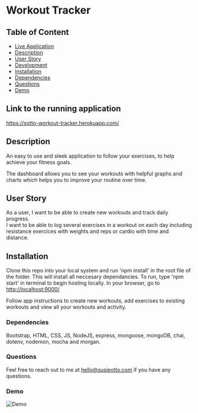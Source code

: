 # Workout Tracker  

## Table of Content

- [Live Application](#live-application)
- [Description](#description)
- [User Story](#user-story)
- [Development](#development)
- [Installation](#installation)
- [Dependencies](#dependencies)
- [Questions](#questions)
- [Demo](#demo)

## Link to the running application

<https://sotto-workout-tracker.herokuapp.com/>

## Description

An easy to use and sleek application to follow your exercises, to help achieve your fitness goals.

The dashboard allows you to see your workouts with helpful graphs and charts which helps you to improve your routine over time.

## User Story

As a user, I want to be able to create new workouts and track daily progress.  
I want to be able to log several exercises in a workout on each day including resistance exercices with weights and reps or cardio with time and distance.

## Installation

Clone this repo into your local system and run 'npm install' in the root file of the folder. This will install all neccesary dependancies. To run, type 'npm start' in terminal to begin hosting locally. In your browser, go to <http://localhost:9000/>

Follow app instructions to create new workouts, add exercises to existing workouts and view all your workouts and activity.

### Dependencies

Bootstrap, HTML, CSS, JS, NodeJS, express, mongoose, mongoDB, chai, dotenv, nodemon, mocha and morgan.

### Questions

Feel free to reach out to me at <hello@susieotto.com> if you have any questions.

### Demo

![Demo](./public/img/demo.gif)

